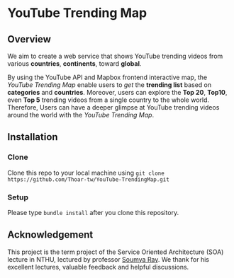 # YouTube Trending Map

## Overview
We aim to create a web service that shows YouTube trending videos from various **countries**, **continents**, toward **global**.

By using the YouTube API and Mapbox frontend interactive map, the *YouTube Trending Map* enable users to *get* the **trending list** based on **categories** and **countries**. Moreover, users can explore the **Top 20**, **Top10**, even **Top 5** trending videos from a single country to the whole world. Therefore, Users can have a deeper glimpse at YouTube trending videos around the world with the *YouTube Trending Map*.

## Installation
### Clone
Clone this repo to your local machine using `git clone https://github.com/Thoar-tw/YouTube-TrendingMap.git`

### Setup
Please type `bundle install` after you clone this repository.

## Acknowledgement
This project is the term project of the Service Oriented Architecture (SOA) lecture in NTHU, lectured by professor [Soumya Ray](https://soumyaray.com/).
We thank for his excellent lectures, valuable feedback and helpful discussions.

